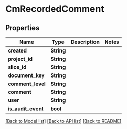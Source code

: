 # CmRecordedComment

## Properties

Name | Type | Description | Notes
------------ | ------------- | ------------- | -------------
**created** | **String** |  | 
**project_id** | **String** |  | 
**slice_id** | **String** |  | 
**document_key** | **String** |  | 
**comment_level** | **String** |  | 
**comment** | **String** |  | 
**user** | **String** |  | 
**is_audit_event** | **bool** |  | 

[[Back to Model list]](../README.md#documentation-for-models) [[Back to API list]](../README.md#documentation-for-api-endpoints) [[Back to README]](../README.md)


